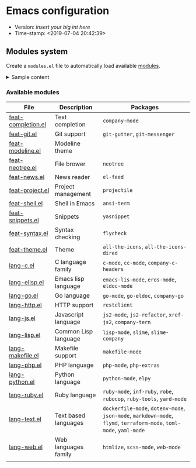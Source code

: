 # Emacs configuration

- Version: _insert your big int here_
- Time-stamp: <2019-07-04 20:42:39>

## Modules system

Create a `modules.el` file to automatically load available [modules](./modules/).

<details>
    <summary>Sample content</summary>

```
(require 'feat-theme)
(require 'feat-modeline)

(require 'feat-completion)
(require 'feat-git)
(require 'feat-neotree)
(require 'feat-news)
(require 'feat-project)
(require 'feat-shell)
(require 'feat-snippets)
(require 'feat-syntax)

(require 'lang-c)
(require 'lang-elisp)
(require 'lang-go)
(require 'lang-http)
(require 'lang-js)
(require 'lang-lisp)
(require 'lang-makefile)
(require 'lang-php)
(require 'lang-python)
(require 'lang-ruby)
(require 'lang-text)
(require 'lang-web)
```
</details>

### Available modules

| File                                               | Description          | Packages                                                                                                            |
|----------------------------------------------------|----------------------|---------------------------------------------------------------------------------------------------------------------|
| [feat-completion.el](./modules/feat-completion.el) | Text completion      | `company-mode`                                                                                                      |
| [feat-git.el](./modules/feat-git.el)               | Git support          | `git-gutter`, `git-messenger`                                                                                       |
| [feat-modeline.el](./modules/feat-modeline.el)     | Modeline theme       |                                                                                                                     |
| [feat-neotree.el](./modules/feat-neotree.el)       | File brower          | `neotree`                                                                                                           |
| [feat-news.el](./modules/feat-news.el)             | News reader          | `el-feed`                                                                                                           |
| [feat-project.el](./modules/feat-project.el)       | Project management   | `projectile`                                                                                                        |
| [feat-shell.el](./modules/feat-shell.el)           | Shell in Emacs       | `ansi-term`                                                                                                         |
| [feat-snippets.el](./modules/feat-snippets.el)     | Snippets             | `yasnippet`                                                                                                         |
| [feat-syntax.el](./modules/feat-syntax.el)         | Syntax checking      | `flycheck`                                                                                                          |
| [feat-theme.el](./modules/feat-theme.el)           | Theme                | `all-the-icons`, `all-the-icons-dired`                                                                              |
| [lang-c.el](./modules/lang-c.el)                   | C language family    | `c-mode`, `cc-mode`, `company-c-headers`                                                                            |
| [lang-elisp.el](./modules/lang-elisp.el)           | Emacs lisp language  | `emacs-lis-mode`, `eros-mode`, `eldoc-mode`                                                                         |
| [lang-go.el](./modules/lang-go.el)                 | Go language          | `go-mode`, `go-eldoc`, `company-go`                                                                                 |
| [lang-http.el](./modules/lang-http.el)             | HTTP support         | `restclient`                                                                                                        |
| [lang-js.el](./modules/lang-js.el)                 | Javascript language  | `js2-mode`, `js2-refactor`, `xref-js2`, `company-tern`                                                              |
| [lang-lisp.el](./modules/lang-lisp.el)             | Common Lisp language | `lisp-mode`, `slime`, `slime-company`                                                                               |
| [lang-makefile.el](./modules/lang-makefile.el)     | Makefile support     | `makefile-mode`                                                                                                     |
| [lang-php.el](./modules/lang-php.el)               | PHP language         | `php-mode`, `php-extras`                                                                                            |
| [lang-python.el](./modules/lang-python.el)         | Python language      | `python-mode`, `elpy`                                                                                               |
| [lang-ruby.el](./modules/lang-ruby.el)             | Ruby language        | `ruby-mode`, `inf-ruby`, `robe`, `rubocop`, `ruby-tools`, `yard-mode`                                               |
| [lang-text.el](./modules/lang-text.el)             | Text based languages | `dockerfile-mode`, `dotenv-mode`, `json-mode`, `markdown-mode`, `flymd`, `terraform-mode`, `toml-mode`, `yaml-mode` |
| [lang-web.el](./modules/lang-web.el)               | Web languages family | `htmlize`, `scss-mode`, `web-mode`                                                                                  |
|                                                    |                      |                                                                                                                     |
